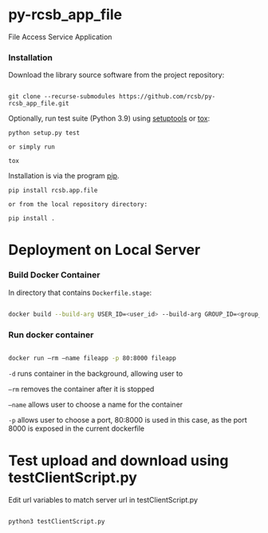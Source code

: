# py-rcsb_app_file

File Access Service Application

### Installation

Download the library source software from the project repository:

```

git clone --recurse-submodules https://github.com/rcsb/py-rcsb_app_file.git

```

Optionally, run test suite (Python 3.9) using
[setuptools](https://setuptools.readthedocs.io/en/latest/) or
[tox](http://tox.readthedocs.io/en/latest/example/platform.html):

```
python setup.py test

or simply run

tox
```

Installation is via the program [pip](https://pypi.python.org/pypi/pip).

```
pip install rcsb.app.file

or from the local repository directory:

pip install .
```

# Deployment on Local Server

### Build Docker Container

In directory that contains `Dockerfile.stage`:
```bash

docker build --build-arg USER_ID=<user_id> --build-arg GROUP_ID=<group_id> -t fileapp -f Dockerfile.stage .

```

### Run docker container

```bash

docker run –rm –name fileapp -p 80:8000 fileapp

```

`-d` runs container in the background, allowing user to 

`–rm` removes the container after it is stopped

`–name` allows user to choose a name for the container

`-p` allows user to choose a port, 80:8000 is used in this case, as the port 8000 is exposed in the current dockerfile

# Test upload and download using testClientScript.py

Edit url variables to match server url in testClientScript.py
```bash

python3 testClientScript.py

```
